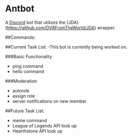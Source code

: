 # Antbot
A [Discord](https://discordapp.com/) bot that utilizes the [JDA}(https://github.com/DV8FromTheWorld/JDA) wrapper.

##Commands:

##Current Task List:
-This bot is currently being worked on.

###Basic Functionality
- ping command
- hello command

###Moderation
- autorole
- assign role
- server notifications on new member

##Future Task List:
- meme command
- League of Legends API look up
- Hearthstone API look up